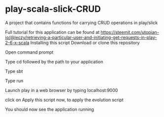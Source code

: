 # play-scala-slick-CRUD
A project that contains functions for carrying CRUD operations in play/slick


Full tutorial for this application can be found at https://steemit.com/utopian-io/@leczy/retrieving-a-particular-user-and-initiating-get-requests-in-play-2-6-x-scala
Installing this script
Download or clone this repository

Open command prompt

Type cd followed by the path to your application

Type sbt

Type run

Launch play in a web browser by typing localhost:9000

click on Apply this script now, to apply the evolution script

You should now see the application running

